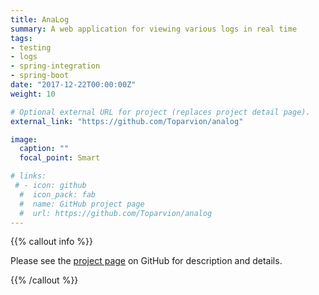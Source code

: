 ```yaml
---
title: AnaLog
summary: A web application for viewing various logs in real time
tags:
- testing
- logs
- spring-integration
- spring-boot
date: "2017-12-22T00:00:00Z"
weight: 10

# Optional external URL for project (replaces project detail page).
external_link: "https://github.com/Toparvion/analog"

image:
  caption: ""
  focal_point: Smart

# links:
 # - icon: github
  #  icon_pack: fab
  #  name: GitHub project page
  #  url: https://github.com/Toparvion/analog
---
```


{{% callout info %}}

Please see the [project page](https://github.com/Toparvion/analog) on GitHub for description and details.

{{% /callout %}}
